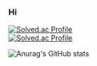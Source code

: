 ### Hi

[![Solved.ac Profile](http://mazassumnida.wtf/api/v2/generate_badge?boj={gyuminv2})](https://solved.ac/{gyuminv2})<br/>
[![Solved.ac Profile](http://mazassumnida.wtf/api/generate_badge?boj=yoon828990)](https://solved.ac/yoon828990)<br/>

![Anurag's GitHub stats](https://github-readme-stats.vercel.app/api?username=gyuminv2&show_icons=true&theme=white)



<!--
**gyuminv2/gyuminv2** is a ✨ _special_ ✨ repository because its `README.md` (this file) appears on your GitHub profile.

Here are some ideas to get you started:

- 🔭 I’m currently working on ...
- 🌱 I’m currently learning ...
- 👯 I’m looking to collaborate on ...
- 🤔 I’m looking for help with ...
- 💬 Ask me about ...
- 📫 How to reach me: ...
- 😄 Pronouns: ...
- ⚡ Fun fact: ...
-->
